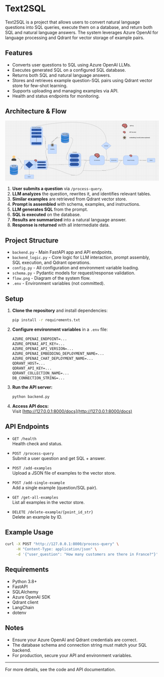 # Text2SQL

Text2SQL is a project that allows users to convert natural language questions into SQL queries, execute them on a database, and return both SQL and natural language answers. The system leverages Azure OpenAI for language processing and Qdrant for vector storage of example pairs.

## Features

- Converts user questions to SQL using Azure OpenAI LLMs.
- Executes generated SQL on a configured SQL database.
- Returns both SQL and natural language answers.
- Stores and retrieves example question-SQL pairs using Qdrant vector store for few-shot learning.
- Supports uploading and managing examples via API.
- Health and status endpoints for monitoring.

## Architecture & Flow

![System Flow](flow.png)

1. **User submits a question** via `/process-query`.
2. **LLM analyzes** the question, rewrites it, and identifies relevant tables.
3. **Similar examples** are retrieved from Qdrant vector store.
4. **Prompt is assembled** with schema, examples, and instructions.
5. **LLM generates SQL** from the prompt.
6. **SQL is executed** on the database.
7. **Results are summarized** into a natural language answer.
8. **Response is returned** with all intermediate data.

## Project Structure

- `backend.py` - Main FastAPI app and API endpoints.
- `backend_logic.py` - Core logic for LLM interaction, prompt assembly, SQL execution, and Qdrant operations.
- `config.py` - All configuration and environment variable loading.
- `schema.py` - Pydantic models for request/response validation.
- `flow.png` - Diagram of the system flow.
- `.env` - Environment variables (not committed).

## Setup

1. **Clone the repository** and install dependencies:
    ```bash
    pip install -r requirements.txt
    ```

2. **Configure environment variables** in a `.env` file:
    ```
    AZURE_OPENAI_ENDPOINT=...
    AZURE_OPENAI_API_KEY=...
    AZURE_OPENAI_API_VERSION=...
    AZURE_OPENAI_EMBEDDING_DEPLOYMENT_NAME=...
    AZURE_OPENAI_CHAT_DEPLOYMENT_NAME=...
    QDRANT_HOST=...
    QDRANT_API_KEY=...
    QDRANT_COLLECTION_NAME=...
    DB_CONNECTION_STRING=...
    ```

3. **Run the API server:**
    ```bash
    python backend.py
    ```

4. **Access API docs:**  
   Visit [http://127.0.0.1:8000/docs](http://127.0.0.1:8000/docs)

## API Endpoints

- `GET /health`  
  Health check and status.

- `POST /process-query`  
  Submit a user question and get SQL + answer.

- `POST /add-examples`  
  Upload a JSON file of examples to the vector store.

- `POST /add-single-example`  
  Add a single example (question/SQL pair).

- `GET /get-all-examples`  
  List all examples in the vector store.

- `DELETE /delete-example/{point_id_str}`  
  Delete an example by ID.

## Example Usage

```bash
curl -X POST "http://127.0.0.1:8000/process-query" \
     -H "Content-Type: application/json" \
     -d '{"user_question": "How many customers are there in France?"}'
```

## Requirements

- Python 3.8+
- FastAPI
- SQLAlchemy
- Azure OpenAI SDK
- Qdrant client
- LangChain
- dotenv

## Notes

- Ensure your Azure OpenAI and Qdrant credentials are correct.
- The database schema and connection string must match your SQL backend.
- For production, secure your API and environment variables.

---
For more details, see the code and API documentation.

